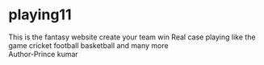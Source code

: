# playing11
This is the fantasy website create your team win Real case playing like the game cricket football basketball and many more
<br>
Author-Prince kumar
